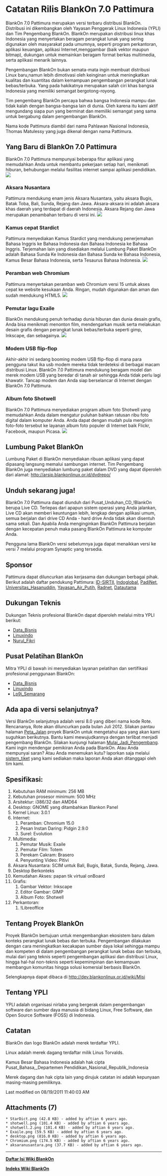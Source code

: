 # Catatan Rilis BlankOn 7.0 Pattimura

BlankOn 7.0 Pattimura merupakan versi terbaru distribusi BlankOn. Distribusi ini dikembangkan oleh Yayasan Penggerak Linux Indonesia (YPLI) dan Tim
Pengembang BlankOn. BlankOn merupakan distribusi linux khas Indonesia yang menyertakan beragam perangkat lunak yang sering digunakan oleh masyarakat pada
umumnya, seperti program perkantoran, aplikasi keuangan, aplikasi Internet,menggambar (baik vektor maupun bitmap), dukungan untuk memainkan beragam format
berkas multimedia, serta aplikasi menarik lainnya.

Pengembangan BlankOn bukan semata-mata ingin membuat distribusi Linux baru,namun lebih dimotivasi oleh keinginan untuk meningkatkan kualitas dan kuantitas
dalam kemampuan pengembangan perangkat lunak bebas/terbuka. Yang pada hakikatnya merupakan salah ciri khas bangsa Indonesia yang memiliki semangat
bergotong-royong.

Tim pengembang BlankOn percaya bahwa bangsa Indonesia mampu dan tidak kalah dengan bangsa-bangsa lain di dunia. Oleh karena itu kami aktif mengundang siapa
pun yang berminat dan memiliki semangat yang sama untuk bergabung dalam pengembangan BlankOn.

Nama kode Pattimura diambil dari nama Pahlawan Nasional Indonesia, Thomas Matulessy yang juga dikenal dengan nama Pattimura.

## Yang Baru di BlankOn 7.0 Pattimura
BlankOn 7.0 Pattimura mempunyai beberapa fitur aplikasi yang memudahkan Anda untuk membantu pekerjaan setiap hari, menikmati hiburan, behubungan melalui
fasilitas internet sampai aplikasi pendidikan.
![](http://dev.blankonlinux.or.id/raw-attachment/wiki/7/CatatanRilis/desktop.png)

### Aksara Nusantara
Pattimura mendukung enam jenis Aksara Nusantara, yaitu aksara Bugis, Batak Toba, Bali, Sunda, Rejang dan Jawa. Aksara-aksara ini adalah aksara khas daerah
yang terdapat di daerah Indonesia. Aksara Rejang dan Jawa merupakan penambahan terbaru di versi ini.
![](http://dev.blankonlinux.or.id/raw-attachment/wiki/7/CatatanRilis/aksaranusantara.png)

### Kamus cepat Stardict
Pattimura menyediakan Kamus Stardict yang mendukung penerjemahan Bahasa Inggris ke Bahasa Indonesia dan Bahasa Indonesia ke Bahasa Inggris. Terjemahan lain
yang disediakan melalui Lumbung Paket BlankOn adalah Bahasa Sunda Ke Indonesia dan Bahasa Sunda ke Bahasa Indonesia, Kamus Besar Bahasa Indonesia, serta
Tesaurus Bahasa Indonesia.
![](http://dev.blankonlinux.or.id/raw-attachment/wiki/7/CatatanRilis/StarDict.png)

### Peramban web Chromium
Pattimura menyertakan peramban web Chromium versi 15 untuk akses cepat ke website kesukaan Anda. Ringan, mudah digunakan dan aman dan sudah mendukung
HTML5.
![](http://dev.blankonlinux.or.id/raw-attachment/wiki/7/CatatanRilis/Chromium.png)

### Pemutar lagu Exaile
BlankOn mendukung penuh terhadap dunia hiburan dan dunia desain grafis, Anda bisa menikmati menonton film, mendengarkan musik serta melakukan desain grafis
dengan perangkat lunak bebas/terbuka seperti gimp, Inkscape, dan sebagainya.
![](http://dev.blankonlinux.or.id/raw-attachment/wiki/7/CatatanRilis/Exaile.png)

### Modem USB flip-flop
Akhir-akhir ini sedang booming modem USB flip-flop di mana para pengguna takut ika usb modem mereka tidak terdeteksi di berbagai macam distribusi Linux.
BlankOn 7.0 Pattimura mendukung beragam model dan merek modem USB yang beredar di tanah air sehingga Anda tidak perlu lagi khawatir. Tancap modem dan Anda
siap berselancar di Internet dengan BlankOn 7.0 Pattimura.

### Album foto Shotwell
BlankOn 7.0 Pattimura menyediakan program album foto Shotwell yang memudahkan Anda dalam mengatur puluhan bahkan ratusan ribu foto digital dalam komputer
Anda. Anda dapat dengan mudah pula mengirim foto-foto tersebut ke layanan album foto populer di Internet baik Flickr, Facebook, maupun Picasa.
![](http://dev.blankonlinux.or.id/raw-attachment/wiki/7/CatatanRilis/shotwell.png)

## Lumbung Paket BlankOn
Lumbung Paket di BlankOn menyediakan ribuan aplikasi yang dapat dipasang langsung memalui sambungan internet. Tim Pengembang BlankOn juga menyediakan lumbung paket dalam DVD yang dapat diperoleh dari alamat: ​http://arsip.blankonlinux.or.id/dvdrepo/

## Unduh sekarang juga!
BlankOn 7.0 Pattimura dapat diunduh dari ​Pusat_Unduhan_CD_!BlankOn berupa Live CD. Terlepas dari apapun sistem operasi yang Anda jalankan, Live CD akan
memberi keuntungan lebih, lengkap dengan aplikasi umum, semua berjalan dari drive CD Anda - hard drive Anda tidak akan disentuh sama sekali. Dan Apabila
Anda menginginkan BlankOn Pattimura berjalan dengan kecepatan penuh maka pasang BlankOn Pattimura ke komputer Anda.

Pengguna lama BlankOn versi sebelumnya juga dapat menaikkan versi ke versi 7 melalui program Synaptic yang tersedia.

## Sponsor
Pattimura dapat diluncurkan atas kerjasama dan dukungan berbagai pihak. Berikut adalah daftar pendukung Pattimura:
​[ID-SIRTII](http://www.idsirtii.or.id/), ​[Indoglobal](http://www.indoglobal.com/), ​[PadiNet](http://www.padinet.com/), [​Universitas_Hasanuddin](http://www.unhas.ac.id/), [​Yayasan_Air_Putih](http://www.airputih.or.id/), ​[Radnet](http://www.rad.net.id/), [​Datautama](http://datautama.net.id/)

## Dukungan Teknis
Dukungan Teknis profesional BlankOn dapat diperoleh melalui mitra YPLI berikut:
   * [​Data_Bisnis](http://www.databisnis.com/)
   * ​[Linuxindo](http://www.linuxindo.com/)
   * ​[Nurul_Fikri](http://www.nurulfikri.com/)

## Pusat Pelatihan BlankOn
Mitra YPLI di bawah ini menyediakan layanan pelatihan dan sertifikasi profesional penggunaan BlankOn:
   * [​Data_Bisnis](http://www.databisnis.com/)
   * ​[Linuxindo](http://www.linuxindo.com/)
   * [​Lp9i_Semarang](http://www.seamrang.lp3i.ac.id/)

## Ada apa di versi selanjutnya?
Versi BlankOn selanjutnya adalah versi 8.0 yang diberi nama kode Rote. Rencananya, Rote akan diluncurkan pada bulan Juli 2012.
Silakan pantau halaman ​​[Peta_Jalan](http://dev.blankonlinux.or.id/wiki/PetaJalan) proyek BlankOn untuk mengetahui apa yang akan kami suguhkan berikutnya. Bantu kami mewujudkannya dengan terlibat menjadi pengembang BlankOn. Silakan kunjungi halaman ​[Mulai_Jadi_Pengembang](http://dev.blankonlinux.or.id/wiki/Memulai). Kami ingin mendengar pemikiran Anda pada BlankOn. Atau Anda mempunyai saran? Atau Anda menemukan kutu? laporkan saja melalui ​[​sistem_tiket](http://dev.blankonlinux.or.id/report) yang kami sediakan maka laporan Anda akan ditanggapi oleh tim kami.

## Spesifikasi:
   1. Kebutuhan RAM minimum: 256 MB
   2. Kebutuhan prosesor minimum: 500 MHz
   3. Arsitektur: i386/32 dan AMD64
   4. Desktop: GNOME yang ditambahkan Blankon Panel
   5. Kernel Linux: 3.0.1
   6. Internet:
         1. Peramban: Chromium 15.0
         2. Pesan Instan Daring: Pidgin 2.9.0
         3. Surel: Evolution
   7. Multimedia:
         1. Pemutar Musik: Exaile
         2. Pemutar Film: Totem
         3. Perekam Cakram: Brasero
         4. Penyunting Video: Pitivi
   8. Aksara Nusantara: SCIM untuk Bali, Bugis, Batak, Sunda, Rejang, Jawa.
   9. Desktop Berkonteks
  10. Kemudahan Akses: papan tik virtual onBoard
  11. Grafis:
         1. Gambar Vektor: Inkscape
         2. Editor Gambar: GIMP
         3. Album Foto: Shotwell
  12. Perkantoran:
         1. !Libreoffice

## Tentang Proyek BlankOn
Proyek BlankOn bertujuan untuk mengembangkan ekosistem baru dalam konteks perangkat lunak bebas dan terbuka. Pengembangan dilakukan dengan cara meningkatkan kecakapan sumber daya lokal sehingga mampu dan kompeten di dalam pengembangan perangkat lunak bebas dan terbuka, mulai dari yang teknis seperti pengembangan aplikasi dan distribusi Linux, hingga hal-hal non-teknis seperti kepemimpinan dan kemampuan membangun komunitas hingga solusi komersial berbasis
BlankOn.

Selengkapnya dapat dibaca di ​http://dev.blankonlinux.or.id/wiki/Misi

## Tentang YPLI
YPLI adalah organisasi nirlaba yang bergerak dalam pengembangan software dan sumber daya manusia di bidang Linux, Free Software, dan Open Source Software
(FOSS) di Indonesia.

## Catatan
BlankOn dan logo BlankOn adalah merek terdaftar YPLI.

Linux adalah merek dagang terdaftar milik Linus Torvalds.

Kamus Besar Bahasa Indonesia adalah hak cipta ​Pusat_Bahasa,_Departemen Pendidikan_Nasional_Republik_Indonesia

Merek dagang dan hak cipta lain yang dirujuk catatan ini adalah kepunyaan masing-masing pemiliknya.

Last modified on 08/19/2011 11:40:03 AM

## Attachments (7)
    * StarDict.png​ (42.8 KB) - added by aftian 6 years ago.
    * shotwell.png​ (101.4 KB) - added by aftian 6 years ago.
    * shotwell.2.png​ (101.4 KB) - added by aftian 6 years ago.
    * Exaile.png​ (59.5 KB) - added by aftian 6 years ago.
    * desktop.png​ (816.0 KB) - added by aftian 6 years ago.
    * Chromium.png​ (174.5 KB) - added by aftian 6 years ago.
    * aksaranusantara.png​ (37.7 KB) - added by aftian 6 years ago.



---
[**Daftar Isi Wiki BlankOn**](/DaftarIsi/README.md)
 
[**Indeks Wiki BlankOn**](/Indeks.md)



